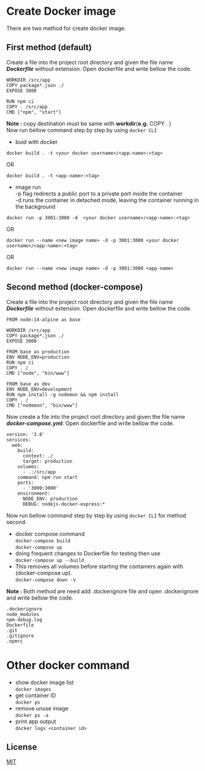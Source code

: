 # Create Docker image

There are two method for create docker image.

## First method (default)

Create a file into the project root directory and given the file name **_Dockerfile_** without extension. Open dockerfile and write bellow the code.

```doc
WORKDIR /src/app
COPY package*.json ./
EXPOSE 3000

RUN npm ci
COPY . /src/app
CMD ["npm", "start"]
```

**Note :** copy destination must be same with **workdir**(**e.g.** COPY . <WORKDIR>)\
Now run bellow command step by step by using `docker CLI`

- buid with docker

```doc
docker build . -t <your docker username>/<app-name>:<tag>
```

OR

```doc
docker build . -t <app-name>:<tag>
```

- image run\
  -p flag redirects a public port to a private port inside the container\
  -d runs the container in detached mode, leaving the container running in the background

```doc
docker run -p 3001:3000 -d  <your docker username>/<app-name>:<tag>
```

OR

```doc
docker run --name <new image name> -d -p 3001:3000 <your docker username>/<app-name>:<tag>
```

OR

```doc
docker run --name <new image name> -d -p 3001:3000 <app-name>
```

## Second method (docker-compose)

Create a file into the project root directory and given the file name **_Dockerfile_** without extension. Open dockerfile and write bellow the code.

```doc
FROM node:14-alpine as base

WORKDIR /src/app
COPY package*.json ./
EXPOSE 3000

FROM base as production
ENV NODE_ENV=production
RUN npm ci
COPY . /
CMD ["node", "bin/www"]

FROM base as dev
ENV NODE_ENV=development
RUN npm install -g nodemon && npm install
COPY . /
CMD ["nodemon", "bin/www"]
```

Now create a file into the project root directory and given the file name **_docker-compose.yml_**. Open dockerfile and write bellow the code.

```doc
version: '3.8'
services:
  web:
    build:
      context: ./
      target: production
    volumes:
      - .:/src/app
    command: npm run start
    ports:
      - '3000:3000'
    environment:
      NODE_ENV: production
      DEBUG: nodejs-docker-express:*
```

Now run bellow command step by step by using `docker CLI` for method second.

- docker compose command\
  `docker-compose build`\
  `docker-compose up`
- doing frequent changes to Dockerfile for testing then use\
  `docker-compose up --build`
- This removes all volumes before starting the containers again with (docker-compose up).\
  `docker-compose down -v`

**Note :** Both method are need add .dockerignore file and open .dockerignore and write bellow the code.

```doc
.dockerignore
node_modules
npm-debug.log
Dockerfile
.git
.gitignore
.npmrc
```

# Other docker command

- show docker image list\
  `docker images`
- get container ID\
  `docker ps`
- remove unuse image\
  `docker ps -a`
- print app output\
  `docker logs <container id>`

## License

[MIT](https://choosealicense.com/licenses/mit/)
